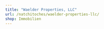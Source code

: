 ```yaml
---
title: "Waelder Properties, LLC"
url: /natchitoches/waelder-properties-llc/
shop: Immobilien
---
```

